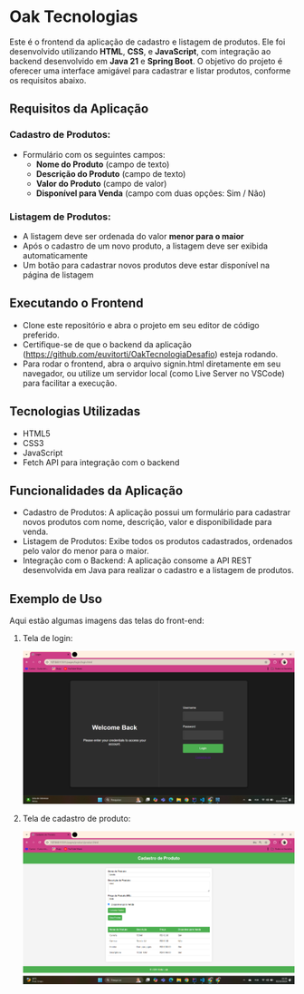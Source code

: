 # Oak Tecnologias

Este é o frontend da aplicação de cadastro e listagem de produtos. Ele foi desenvolvido utilizando **HTML**, **CSS**, e **JavaScript**, com integração ao backend desenvolvido em **Java 21** e **Spring Boot**. O objetivo do projeto é oferecer uma interface amigável para cadastrar e listar produtos, conforme os requisitos abaixo.

## Requisitos da Aplicação

### Cadastro de Produtos:
- Formulário com os seguintes campos:
  - **Nome do Produto** (campo de texto)
  - **Descrição do Produto** (campo de texto)
  - **Valor do Produto** (campo de valor)
  - **Disponível para Venda** (campo com duas opções: Sim / Não)

### Listagem de Produtos:
- A listagem deve ser ordenada do valor **menor para o maior**
- Após o cadastro de um novo produto, a listagem deve ser exibida automaticamente
- Um botão para cadastrar novos produtos deve estar disponível na página de listagem

## Executando o Frontend
- Clone este repositório e abra o projeto em seu editor de código preferido.
- Certifique-se de que o backend da aplicação (https://github.com/euvitorti/OakTecnologiaDesafio) esteja rodando.
- Para rodar o frontend, abra o arquivo signin.html diretamente em seu navegador, ou utilize um servidor local (como Live Server no VSCode) para facilitar a execução.

## Tecnologias Utilizadas
- HTML5
- CSS3
- JavaScript
- Fetch API para integração com o backend

## Funcionalidades da Aplicação
- Cadastro de Produtos: A aplicação possui um formulário para cadastrar novos produtos com nome, descrição, valor e disponibilidade para venda.
- Listagem de Produtos: Exibe todos os produtos cadastrados, ordenados pelo valor do menor para o maior.
- Integração com o Backend: A aplicação consome a API REST desenvolvida em Java para realizar o cadastro e a listagem de produtos.

## Exemplo de Uso

Aqui estão algumas imagens das telas do front-end:

1. Tela de login:

   <img src="img/signin.png" alt="Tela de cadastrar usuário" width="500" />

2. Tela de cadastro de produto:

   <img src="img/cadastro.png" alt="Tela de cadastrar produto" width="500" />

